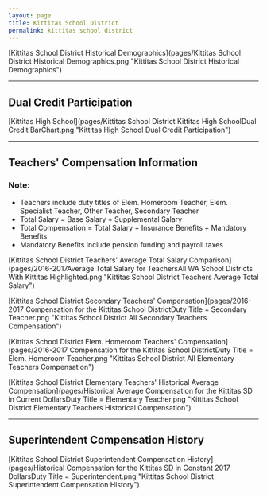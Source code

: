 ```yaml
---
layout: page
title: Kittitas School District
permalink: kittitas school district
---
```



[Kittitas School District Historical Demographics](pages/Kittitas School District Historical Demographics.png "Kittitas School District Historical Demographics")

___

## Dual Credit Participation

[Kittitas High School](pages/Kittitas School District Kittitas High SchoolDual Credit BarChart.png "Kittitas High School Dual Credit Participation")


___

## Teachers' Compensation Information
### Note:
- Teachers include duty titles of Elem. Homeroom Teacher, Elem. Specialist Teacher, Other Teacher, Secondary Teacher
- Total Salary = Base Salary + Supplemental Salary
- Total Compensation = Total Salary + Insurance Benefits + Mandatory Benefits
- Mandatory Benefits include pension funding and payroll taxes

[Kittitas School District Teachers' Average Total Salary Comparison](pages/2016-2017Average Total Salary for TeachersAll WA School Districts With Kittitas Highlighted.png "Kittitas School District Teachers Average Total Salary")

[Kittitas School District Secondary Teachers' Compensation](pages/2016-2017 Compensation for the Kittitas School DistrictDuty Title = Secondary Teacher.png "Kittitas School District All Secondary Teachers Compensation")

[Kittitas School District Elem. Homeroom Teachers' Compensation](pages/2016-2017 Compensation for the Kittitas School DistrictDuty Title = Elem. Homeroom Teacher.png "Kittitas School District All Elementary Teachers Compensation")

[Kittitas School District Elementary Teachers' Historical Average Compensation](pages/Historical Average Compensation for the Kittitas SD in Current DollarsDuty Title = Elementary Teacher.png "Kittitas School District Elementary Teachers Historical Compensation")


___

## Superintendent Compensation History

[Kittitas School District Superintendent Compensation History](pages/Historical Compensation for the Kittitas SD in Constant 2017 DollarsDuty Title = Superintendent.png "Kittitas School District Superintendent Compensation History")

